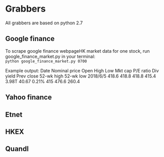 Grabbers
=
All grabbers are based on python 2.7

Google finance
-
To scrape google finance webpageHK market data for one stock, run google_finance_market.py in your terminal:   
`python google_finance_market.py 0700`    

Example output:
Date	Nominal price	Open	High	Low	Mkt cap	P/E ratio	Div yield	Prev close	52-wk high	52-wk low
2018/6/5	418.6	418.8	418.8	415.4	3.98T	40.67	0.21%	415	476.6	260.4


Yahoo finance
-

Etnet
-

HKEX
-

Quandl
-
